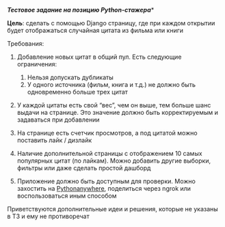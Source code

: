 ***Тестовое задание на позицию Python-стажера****

**Цель**: сделать с помощью Django страницу, где при каждом открытии будет отображаться случайная цитата из фильма или книги

Требования:

1. Добавление новых цитат в общий пул. Есть следующие ограничения:
	1. Нельзя допускать дубликаты
	2. У одного источника (фильм, книга и т.д.) не должно быть одновременно больше трех цитат

2. У каждой цитаты есть свой “вес”, чем он выше, тем больше шанс выдачи на странице. Это значение должно быть корректируемым и задаваться при добавлении

3. На странице есть счетчик просмотров, а под цитатой можно поставить лайк / дизлайк

4. Наличие дополнительной страницы с отображением 10 самых популярных цитат (по лайкам). Можно добавить другие выборки, фильтры или даже сделать простой дашборд

5. Приложение должно быть доступным для проверки. Можно захостить на [Pythonanywhere](https://www.pythonanywhere.com/), поделиться через ngrok или воспользоваться иным способом

Приветствуются дополнительные идеи и решения, которые не указаны в ТЗ и ему не противоречат